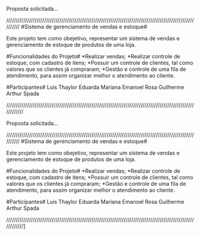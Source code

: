 Proposta solicitada...

////////////////////////////////////////////////////////////////////////////////////////////////////////// #Sistema de gerenciamento de vendas e estoque#

Este projeto tem como obejetivo, representar um sistema de vendas e gerenciamento de estoque de produtos de uma loja.

#Funcionalidades do Projeto# 
*Realizar vendas; 
*Realizar controle de estoque, com cadastro de itens; 
*Possuir um controle de clientes, tal como valores que os clientes já compraram; 
*Gestão e controle de uma fila de atendimento, para assim organizar melhor o atendimento ao cliente.

#Participantes# Luis Thaylor Eduarda Mariana Emanoel Rosa Guilherme Arthur Spada

////////////////////////////////////////////////////////////////////////////////////////////////////////////

Proposta solicitada...


//////////////////////////////////////////////////////////////////////////////////////////////////////////
#Sistema de gerenciamento de vendas e estoque#

Este projeto tem como obejetivo, representar um sistema de vendas e gerenciamento de estoque de produtos de uma loja.


#Funcionalidades do Projeto#
*Realizar vendas;
*Realizar controle de estoque, com cadastro de itens;
*Possuir um controle de clientes, tal como valores que os clientes já compraram;
*Gestão e controle de uma fila de atendimento, para assim organizar melhor o atendimento ao cliente. 





#Participantes#
Luis Thaylor
Eduarda
Mariana
Emanoel Rosa
Guilherme
Arthur Spada

////////////////////////////////////////////////////////////////////////////////////////////////////////////]